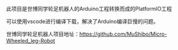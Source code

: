 此项目是世博同学轮足机器人的Arduino工程转换而成的PlatformIO工程

可以使用vscode进行编译下载，解决了Arduino编译巨慢的问题。

世博同学轮足机器人项目地址：https://github.com/MuShibo/Micro-Wheeled_leg-Robot